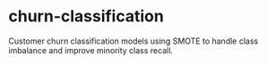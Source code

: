 # churn-classification
Customer churn classification models using SMOTE to handle class imbalance and improve minority class recall.
